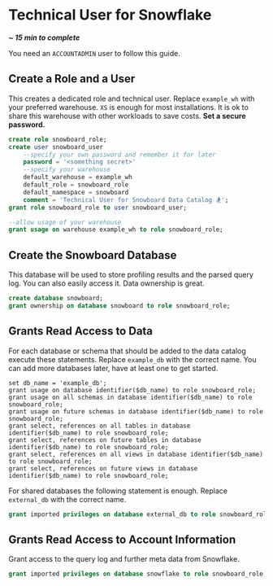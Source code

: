Technical User for Snowflake 
===========
***~ 15 min to complete***

You need an `ACCOUNTADMIN` user to follow this guide. 

## Create a Role and a User
This creates a dedicated role and technical user. Replace `example_wh` with your preferred warehouse. 
`XS` is enough for most installations. It is ok to share this warehouse with other workloads to save costs. 
**Set a secure password.**
```sql
create role snowboard_role;
create user snowboard_user
    --specify your own password and remember it for later
    password = '<something secret>' 
    --specify your warehouse
    default_warehouse = example_wh 
    default_role = snowboard_role
    default_namespace = snowboard
    comment = 'Technical User for Snowboard Data Catalog 🏂';
grant role snowboard_role to user snowboard_user;

--allow usage of your warehouse
grant usage on warehouse example_wh to role snowboard_role;
```

## Create the Snowboard Database
This database will be used to store profiling results and the parsed query log. You can also easily access it.
Data ownership is great.
```sql
create database snowboard;
grant ownership on database snowboard to role snowboard_role;
```

## Grants Read Access to Data
For each database or schema that should be added to the data catalog execute these statements.
Replace `example_db` with the correct name. You can add more databases later, have at least one to get started.  
```mysql
set db_name = 'example_db';
grant usage on database identifier($db_name) to role snowboard_role;
grant usage on all schemas in database identifier($db_name) to role snowboard_role;
grant usage on future schemas in database identifier($db_name) to role snowboard_role;
grant select, references on all tables in database identifier($db_name) to role snowboard_role;
grant select, references on future tables in database identifier($db_name) to role snowboard_role;
grant select, references on all views in database identifier($db_name) to role snowboard_role;
grant select, references on future views in database identifier($db_name) to role snowboard_role;
```

For shared databases the following statement is enough. Replace `external_db` with the correct name.
```sql
grant imported privileges on database external_db to role snowboard_role;
```

## Grants Read Access to Account Information
Grant access to the query log and further meta data from Snowflake.
```sql
grant imported privileges on database snowflake to role snowboard_role;
```
